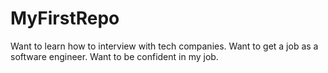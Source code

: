 # MyFirstRepo

Want to learn how to interview with tech companies.
Want to get a job as a software engineer.
Want to be confident in my job.

